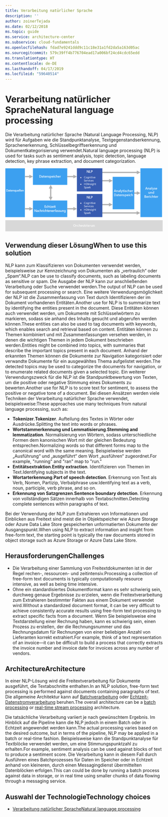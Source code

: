 ```yaml
---
title: Verarbeitung natürlicher Sprache
description: ''
author: zoinerTejada
ms.date: 02/12/2018
ms.topic: guide
ms.service: architecture-center
ms.subservice: cloud-fundamentals
ms.openlocfilehash: fdad7e9241ddd9c11c18e31a1fd2da5a163d05ac
ms.sourcegitcommit: 579c39ff4b776704ead17a006bf24cd4cdc65edd
ms.translationtype: HT
ms.contentlocale: de-DE
ms.lasthandoff: 04/17/2019
ms.locfileid: "59640514"
---
```

# <a name="natural-language-processing"></a><span data-ttu-id="ae0df-102">Verarbeitung natürlicher Sprache</span><span class="sxs-lookup"><span data-stu-id="ae0df-102">Natural language processing</span></span>

<span data-ttu-id="ae0df-103">Die Verarbeitung natürlicher Sprache (Natural Language Processing, NLP) wird für Aufgaben wie die Standpunktanalyse, Textgegenstandserkennung, Sprachenerkennung, Schlüsselbegriffserkennung und Dokumentkategorisierung verwendet.</span><span class="sxs-lookup"><span data-stu-id="ae0df-103">Natural language processing (NLP) is used for tasks such as sentiment analysis, topic detection, language detection, key phrase extraction, and document categorization.</span></span>

![Diagramm einer Pipeline für die Verarbeitung natürlicher Sprache](./images/nlp-pipeline.png)

## <a name="when-to-use-this-solution"></a><span data-ttu-id="ae0df-105">Verwendung dieser Lösung</span><span class="sxs-lookup"><span data-stu-id="ae0df-105">When to use this solution</span></span>

<span data-ttu-id="ae0df-106">NLP kann zum Klassifizieren von Dokumenten verwendet werden, beispielsweise zur Kennzeichnung von Dokumenten als „vertraulich“ oder „Spam“.</span><span class="sxs-lookup"><span data-stu-id="ae0df-106">NLP can be use to classify documents, such as labeling documents as sensitive or spam.</span></span> <span data-ttu-id="ae0df-107">Die Ausgabe der NLP kann zur anschließenden Verarbeitung oder Suche verwendet werden.</span><span class="sxs-lookup"><span data-stu-id="ae0df-107">The output of NLP can be used for subsequent processing or search.</span></span> <span data-ttu-id="ae0df-108">Eine weitere Verwendungsmöglichkeit der NLP ist die Zusammenfassung von Text durch Identifizieren der im Dokument vorhandenen Entitäten.</span><span class="sxs-lookup"><span data-stu-id="ae0df-108">Another use for NLP is to summarize text by identifying the entities present in the document.</span></span> <span data-ttu-id="ae0df-109">Diese Entitäten können auch verwendet werden, um Dokumente mit Schlüsselwörtern zu markieren, sodass sie anhand des Inhalts gesucht und abgerufen werden können.</span><span class="sxs-lookup"><span data-stu-id="ae0df-109">These entities can also be used to tag documents with keywords, which enables search and retrieval based on content.</span></span> <span data-ttu-id="ae0df-110">Entitäten können zu Themen kombiniert und mit Zusammenfassungen versehen werden, in denen die wichtigen Themen in jedem Dokument beschrieben werden.</span><span class="sxs-lookup"><span data-stu-id="ae0df-110">Entities might be combined into topics, with summaries that describe the important topics present in each document.</span></span> <span data-ttu-id="ae0df-111">Anhand der erkannten Themen können die Dokumente zur Navigation kategorisiert oder verwandte Dokumente für ein ausgewähltes Thema aufgelistet werden.</span><span class="sxs-lookup"><span data-stu-id="ae0df-111">The detected topics may be used to categorize the documents for navigation, or to enumerate related documents given a selected topic.</span></span> <span data-ttu-id="ae0df-112">Ein weiterer Verwendungszweck für die NLP ist die Standpunktbewertung von Texten, um die positive oder negative Stimmung eines Dokuments zu bewerten.</span><span class="sxs-lookup"><span data-stu-id="ae0df-112">Another use for NLP is to score text for sentiment, to assess the positive or negative tone of a document.</span></span> <span data-ttu-id="ae0df-113">Bei diesen Ansätzen werden viele Techniken der Verarbeitung natürlicher Sprache verwendet, beispielsweise:</span><span class="sxs-lookup"><span data-stu-id="ae0df-113">These approaches use many techniques from natural language processing, such as:</span></span>

- <span data-ttu-id="ae0df-114">**Tokenizer**.</span><span class="sxs-lookup"><span data-stu-id="ae0df-114">**Tokenizer**.</span></span> <span data-ttu-id="ae0df-115">Aufteilung des Textes in Wörter oder Ausdrücke.</span><span class="sxs-lookup"><span data-stu-id="ae0df-115">Splitting the text into words or phrases.</span></span>
- <span data-ttu-id="ae0df-116">**Wortstammerkennung und Lemmatisierung**.</span><span class="sxs-lookup"><span data-stu-id="ae0df-116">**Stemming and lemmatization**.</span></span> <span data-ttu-id="ae0df-117">Normalisierung von Wörtern, sodass unterschiedliche Formen dem kanonischen Wort mit der gleichen Bedeutung entsprechen.</span><span class="sxs-lookup"><span data-stu-id="ae0df-117">Normalizing words so that different forms map to the canonical word with the same meaning.</span></span> <span data-ttu-id="ae0df-118">Beispielweise werden „Ausführung“ und „ausgeführt“ dem Wort „ausführen“ zugeordnet.</span><span class="sxs-lookup"><span data-stu-id="ae0df-118">For example, "running" and "ran" map to "run."</span></span>
- <span data-ttu-id="ae0df-119">**Entitätsextraktion**.</span><span class="sxs-lookup"><span data-stu-id="ae0df-119">**Entity extraction**.</span></span> <span data-ttu-id="ae0df-120">Identifizieren von Themen im Text.</span><span class="sxs-lookup"><span data-stu-id="ae0df-120">Identifying subjects in the text.</span></span>
- <span data-ttu-id="ae0df-121">**Wortarterkennung**.</span><span class="sxs-lookup"><span data-stu-id="ae0df-121">**Part of speech detection**.</span></span> <span data-ttu-id="ae0df-122">Erkennung von Text als Verb, Nomen, Partizip, Verbalphrase usw.</span><span class="sxs-lookup"><span data-stu-id="ae0df-122">Identifying text as a verb, noun, participle, verb phrase, and so on.</span></span>
- <span data-ttu-id="ae0df-123">**Erkennung von Satzgrenzen**.</span><span class="sxs-lookup"><span data-stu-id="ae0df-123">**Sentence boundary detection**.</span></span> <span data-ttu-id="ae0df-124">Erkennung von vollständigen Sätzen innerhalb von Textabschnitten.</span><span class="sxs-lookup"><span data-stu-id="ae0df-124">Detecting complete sentences within paragraphs of text.</span></span>

<span data-ttu-id="ae0df-125">Bei der Verwendung der NLP zum Extrahieren von Informationen und Einblicken aus Freitext sind meist die in Objektspeicher wie Azure Storage oder Azure Data Lake Store gespeicherten unformatierten Dokumente der Ausgangspunkt.</span><span class="sxs-lookup"><span data-stu-id="ae0df-125">When using NLP to extract information and insight from free-form text, the starting point is typically the raw documents stored in object storage such as Azure Storage or Azure Data Lake Store.</span></span>

## <a name="challenges"></a><span data-ttu-id="ae0df-126">Herausforderungen</span><span class="sxs-lookup"><span data-stu-id="ae0df-126">Challenges</span></span>

- <span data-ttu-id="ae0df-127">Die Verarbeitung einer Sammlung von Freitextdokumenten ist in der Regel rechen-, ressourcen- und zeitintensiv.</span><span class="sxs-lookup"><span data-stu-id="ae0df-127">Processing a collection of free-form text documents is typically computationally resource intensive, as well as being time intensive.</span></span>
- <span data-ttu-id="ae0df-128">Ohne ein standardisiertes Dokumentformat kann es sehr schwierig sein, durchweg genaue Ergebnisse zu erzielen, wenn die Freitextverarbeitung zum Extrahieren bestimmter Fakten aus einem Dokument verwendet wird.</span><span class="sxs-lookup"><span data-stu-id="ae0df-128">Without a standardized document format, it can be very difficult to achieve consistently accurate results using free-form text processing to extract specific facts from a document.</span></span> <span data-ttu-id="ae0df-129">Wenn Sie beispielsweise eine Textdarstellung einer Rechnung haben, kann es schwierig sein, einen Prozess zu erstellen, der die Rechnungsnummer und das Rechnungsdatum für Rechnungen von einer beliebigen Anzahl von Lieferanten korrekt extrahiert.</span><span class="sxs-lookup"><span data-stu-id="ae0df-129">For example, think of a text representation of an invoice&mdash;it can be difficult to build a process that correctly extracts the invoice number and invoice date for invoices across any number of vendors.</span></span>

## <a name="architecture"></a><span data-ttu-id="ae0df-130">Architecture</span><span class="sxs-lookup"><span data-stu-id="ae0df-130">Architecture</span></span>

<span data-ttu-id="ae0df-131">In einer NLP-Lösung wird die Freitextverarbeitung für Dokumente ausgeführt, die Textabschnitte enthalten.</span><span class="sxs-lookup"><span data-stu-id="ae0df-131">In an NLP solution, free-form text processing is performed against documents containing paragraphs of text.</span></span> <span data-ttu-id="ae0df-132">Die allgemeine Architektur kann auf [Batchverarbeitung](../big-data/batch-processing.md) oder [Echtzeit-Datenstromverarbeitung](../big-data/real-time-processing.md) beruhen.</span><span class="sxs-lookup"><span data-stu-id="ae0df-132">The overall architecture can be a [batch processing](../big-data/batch-processing.md) or [real-time stream processing](../big-data/real-time-processing.md) architecture.</span></span>

<span data-ttu-id="ae0df-133">Die tatsächliche Verarbeitung variiert je nach gewünschtem Ergebnis. Im Hinblick auf die Pipeline kann die NLP jedoch in einem Batch oder in Echtzeit angewendet werden kann.</span><span class="sxs-lookup"><span data-stu-id="ae0df-133">The actual processing varies based on the desired outcome, but in terms of the pipeline, NLP may be applied in a batch or real-time fashion.</span></span> <span data-ttu-id="ae0df-134">Beispielsweise kann die Standpunktanalyse für Textblöcke verwendet werden, um eine Stimmungspunktzahl zu erhalten.</span><span class="sxs-lookup"><span data-stu-id="ae0df-134">For example, sentiment analysis can be used against blocks of text to produce a sentiment score.</span></span> <span data-ttu-id="ae0df-135">Die Verarbeitung kann in diesem Fall durch Ausführen eines Batchprozesses für Daten im Speicher oder in Echtzeit anhand von kleineren, durch einen Messagingdienst übermittelten Datenblöcken erfolgen.</span><span class="sxs-lookup"><span data-stu-id="ae0df-135">This can could be done by running a batch process against data in storage, or in real time using smaller chunks of data flowing through a messaging service.</span></span>

## <a name="technology-choices"></a><span data-ttu-id="ae0df-136">Auswahl der Technologie</span><span class="sxs-lookup"><span data-stu-id="ae0df-136">Technology choices</span></span>

- [<span data-ttu-id="ae0df-137">Verarbeitung natürlicher Sprache</span><span class="sxs-lookup"><span data-stu-id="ae0df-137">Natural language processing</span></span>](../technology-choices/natural-language-processing.md)
